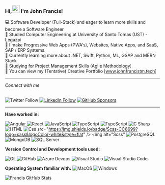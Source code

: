 ### Hi,<img src="https://raw.githubusercontent.com/MartinHeinz/MartinHeinz/master/wave.gif" width="25px"> I'm John Francis! 

 💻 Software Developer (Full-Stack) and eager to learn more skills and become a Software Engineer <br/>
 📖 Studied Computer Engineering at University of Santo Tomas (UST) - Legazpi <br/>
 📲 I make Progressive Web Apps (PWA's), Websites, Native Apps, and SaaS, SAP / ERP Systems. <br/>
 🤔 Currently learning more about .NET, Swift, Python, ML, GSAP and MERN Stack <br/>
 🎯 Studying for Project Management Skills (Agile Methodology) <br/>
 💬 You can view my (Tentative) Creative Portfolio [www.johnfrancistm.tech] <br/>

<hr/> <i>Connect with me </i> <br/> &nbsp

![Twitter Follow](https://img.shields.io/twitter/follow/johnfrancistm?label=Twitter%20&style=social)
[![LinkedIn Follow](https://img.shields.io/badge/LinkedIn-Follow-blue?style=social&logo=linkedin)](https://www.linkedin.com/in/john-francis-tamondong-866055232/)
[![GitHub Sponsors](https://img.shields.io/badge/GitHub-Sponsors-orange?style=social&logo=github)](https://github.com/sponsors/fraanciisq)



<hr/>

**Have worked in:** <p>
<img alt="Angular" src="https://img.shields.io/badge/Angular-DD0031?logo-angular&logoColor-white&style=flat" /> <img alt="React" src="https://img.shields.io/badge/React-61 DAFB? logo=react & logoColor-white&style=flat" /> <img alt="JavaScript" src="https://img.shields.io/badge/JavaScript-F7DF1E? logo=javascript &logoColor=white&style=flat" /> <img alt="TypeScript" src="https://img.shields.io/badge/TypeScript-3178C6?logo=typescript &logoColor=white&style=flat" /> <img alt="TypeScript" src="https://img.shields.io/badge/Node.js-339933?logo=node.js &logoColor-white&style=flat" /> <img alt="C Sharp" src="https://img.shields.io/badge/C%23-239120?logo-c-sharp&logoColor=white&style=flat" /> <img alt="HTML" src="https://img.shields.io/badge/HTML-E34F26?logo-html5&logoColor=white&style=flat" /> <img alt="Css" src="https://img.shields.io/badge/CSS-1572B6?logo=css3&logoColor=white&style=flat" /> src="https://img.shields.io/badge/Scss-CC6699?logo=sass&logoColor-white&style=flat" />
<img alt="Scss"
<img alt="PostgreSQL"
src="https://img.shields.io/badge/PostgreSQL-336791?logo-postgresql&logoColor-white&style=flat" />
<img alt="MongoDB" src="https://img.shields.io/badge/MongoDB-47A248?logo-mongodb & logoColor-white&style=flat" /> <img alt="SQL Server" src="https://img.shields.io/badge/SQL Server-CC2927?logo-microsoft+sql+server & logoColor=white&style=flat" /> </p>

**Version Control and Development tools used:**
<p>
<img alt="Git"src="https://img.shields.io/badge/Git-F05032?logo=git & logoColor-white&style=flat" />
<img alt="GitHub"src="https://img.shields.io/badge/GitHub-181717?logo=github&logoColor=white&style=flat" />
<img alt="Azure Devops"src="https://img.shields.io/badge/Azure DevOps-0078D7?logo-azure+devops &logoColor=-white&style=flat" /> <img alt="Visual Studio" src="https://img.shields.io/badge/Visual Studio-5C2D91?logo=visual+studio&logoColor-white&style=flat" />
<img alt="Visual Studio Code"src="https://img.shields.io/badge/Visual Studio Code-007ACC?logo-visual+studio+code & logoColor-white&style=flat" /> </p>

**Operating System familiar with:**
<img alt="MacOS" src="https://img.shields.io/badge/MacOS-000000?logo-macos &logoColor=white&style=flat" />
<img alt="Windows" src="https://img.shields.io/badge/Windows-0078D6?logo=windows &logoColor=white&style=flat" />
</p>

![Francis GitHub Stats](https://github-readme-stats.vercel.app/api?username=fraanciisq&theme=merko&show_icons=true)

